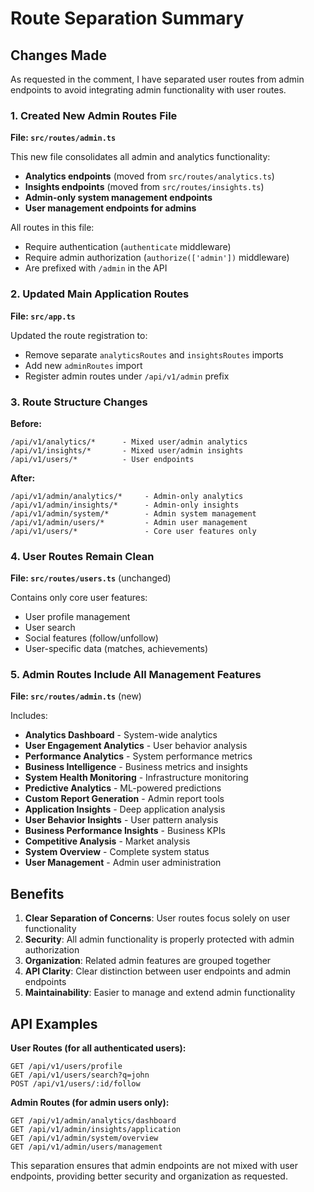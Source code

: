 # Route Separation Summary

## Changes Made

As requested in the comment, I have separated user routes from admin endpoints to avoid integrating admin functionality with user routes.

### 1. Created New Admin Routes File

**File: `src/routes/admin.ts`**

This new file consolidates all admin and analytics functionality:

- **Analytics endpoints** (moved from `src/routes/analytics.ts`)
- **Insights endpoints** (moved from `src/routes/insights.ts`) 
- **Admin-only system management endpoints**
- **User management endpoints for admins**

All routes in this file:
- Require authentication (`authenticate` middleware)
- Require admin authorization (`authorize(['admin'])` middleware)
- Are prefixed with `/admin` in the API

### 2. Updated Main Application Routes

**File: `src/app.ts`**

Updated the route registration to:
- Remove separate `analyticsRoutes` and `insightsRoutes` imports
- Add new `adminRoutes` import
- Register admin routes under `/api/v1/admin` prefix

### 3. Route Structure Changes

**Before:**
```
/api/v1/analytics/*      - Mixed user/admin analytics
/api/v1/insights/*       - Mixed user/admin insights  
/api/v1/users/*          - User endpoints
```

**After:**
```
/api/v1/admin/analytics/*     - Admin-only analytics
/api/v1/admin/insights/*      - Admin-only insights
/api/v1/admin/system/*        - Admin system management
/api/v1/admin/users/*         - Admin user management
/api/v1/users/*               - Core user features only
```

### 4. User Routes Remain Clean

**File: `src/routes/users.ts`** (unchanged)

Contains only core user features:
- User profile management
- User search
- Social features (follow/unfollow)
- User-specific data (matches, achievements)

### 5. Admin Routes Include All Management Features

**File: `src/routes/admin.ts`** (new)

Includes:
- **Analytics Dashboard** - System-wide analytics
- **User Engagement Analytics** - User behavior analysis
- **Performance Analytics** - System performance metrics
- **Business Intelligence** - Business metrics and insights
- **System Health Monitoring** - Infrastructure monitoring
- **Predictive Analytics** - ML-powered predictions
- **Custom Report Generation** - Admin report tools
- **Application Insights** - Deep application analysis
- **User Behavior Insights** - User pattern analysis
- **Business Performance Insights** - Business KPIs
- **Competitive Analysis** - Market analysis
- **System Overview** - Complete system status
- **User Management** - Admin user administration

## Benefits

1. **Clear Separation of Concerns**: User routes focus solely on user functionality
2. **Security**: All admin functionality is properly protected with admin authorization
3. **Organization**: Related admin features are grouped together
4. **API Clarity**: Clear distinction between user endpoints and admin endpoints
5. **Maintainability**: Easier to manage and extend admin functionality

## API Examples

**User Routes (for all authenticated users):**
```
GET /api/v1/users/profile
GET /api/v1/users/search?q=john
POST /api/v1/users/:id/follow
```

**Admin Routes (for admin users only):**
```
GET /api/v1/admin/analytics/dashboard
GET /api/v1/admin/insights/application
GET /api/v1/admin/system/overview
GET /api/v1/admin/users/management
```

This separation ensures that admin endpoints are not mixed with user endpoints, providing better security and organization as requested.